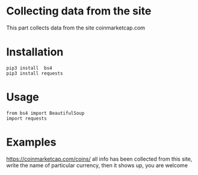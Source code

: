 # Collecting data from the site
This part collects data from the site coinmarketcap.com

# Installation
```
pip3 install  bs4
pip3 install requests
```

# Usage
```
from bs4 import BeautifulSoup
import requests
```

# Examples
https://coinmarketcap.com/coins/ all info has been collected from this site, write the name of particular currency, then it shows up, you are welcome
